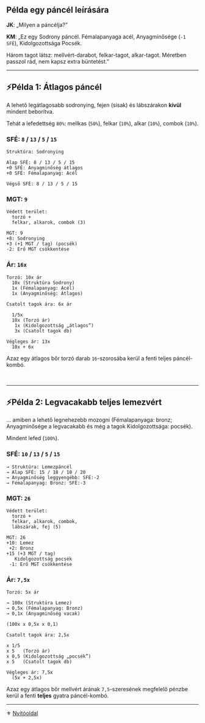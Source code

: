 ## Példa egy páncél leírására

**JK**: „Milyen a páncélja?”

**KM**: „Ez egy Sodrony páncél. Fémalapanyaga acél, Anyagminősége (`-1 SFÉ`), Kidolgozottsága Pocsék.

Három tagot látsz: mellvért-darabot, felkar-tagot, alkar-tagot. Méretben passzol rád, nem kapsz extra büntetést.”

---
## ⚡Példa 1: Átlagos páncél

A lehető legátlagosabb sodronying, fejen (sisak) és lábszárakon **kívül** mindent beborítva.

Tehát a lefedettség `80%`: mellkas (`50%`), felkar (`10%`), alkar (`10%`), combok (`10%`).

### SFÉ: `8` / `13` / `5` / `15`

```
Struktúra: Sodronying

Alap SFÉ: 8 / 13 / 5 / 15
+0 SFÉ: Anyagminőség átlagos
+0 SFÉ: Fémalapanyag: Acél

Végső SFÉ: 8 / 13 / 5 / 15
```

### MGT: `9`

```
Védett terület:
  torzó +
  felkar, alkarok, combok (3)
```

```
MGT: 9
+8: Sodronying
+3 (+1 MGT / tag) (pocsék)
-2: Erő MGT csökkentése
```

### Ár: `16x`

```
Torzó: 10x ár
  10x (Struktúra Sodrony)
  1x (Fémalapanyag: Acél)
  1x (Anyagminőség: Átlagos)
```

```
Csatolt tagok ára: 6x ár

  1/5x
  10x (Torzó ár)
   1x (Kidolgozottság „átlagos”)
   3x (Csatolt tagok db)
```

```
Végleges ár: 13x
  10x + 6x
```

Azaz egy átlagos bőr torzó darab `16`-szorosába kerül a fenti teljes páncél-kombó.

<br />

---
## ⚡Példa 2: Legvacakabb teljes lemezvért

... amiben a lehető legnehezebb mozogni (Fémalapanyaga: bronz; Anyagminősége a legvacakabb és még a tagok Kidolgozottsága: pocsék).

Mindent lefed (`100%`).

### SFÉ: `10` / `13` / `5` / `15`

```
→ Struktúra: Lemezpáncél
→ Alap SFÉ: 15 / 18 / 10 / 20
→ Anyagminőség leggyengébb: SFÉ:-2
→ Fémalapanyag: Bronz: SFÉ:-3
```

### MGT: `26`

```
Védett terület:
  torzó +
  felkar, alkarok, combok,
  lábszárak, fej (5)
```

```
MGT: 26
+10: Lemez
 +2: Bronz
+15 (+3 MGT / tag)
   Kidolgozottság pocsék
 -1: Erő MGT csökkentése
```

### Ár: `7,5x`

```
Torzó: 5x ár

→ 100x (Struktúra Lemez)
→ 0,5x (Fémalapanyag: Bronz)
→ 0,1x (Anyagminőség vacak)

(100x x 0,5x x 0,1)
```

```
Csatolt tagok ára: 2,5x

x 1/5
x 5   (Torzó ár)
x 0,5 (Kidolgozottság „pocsék”)
x 5   (Csatolt tagok db)
```

```
Végleges ár: 7,5x
  (5x + 2,5x)
```

 Azaz egy átlagos bőr mellvért árának `7,5`-szeresének megfelelő pénzbe kerül a fenti **teljes** gyatra páncél-kombó.
 
---

⚜️ [Nyitóoldal](start.md#6-harcrendszer-%EF%B8%8F)
